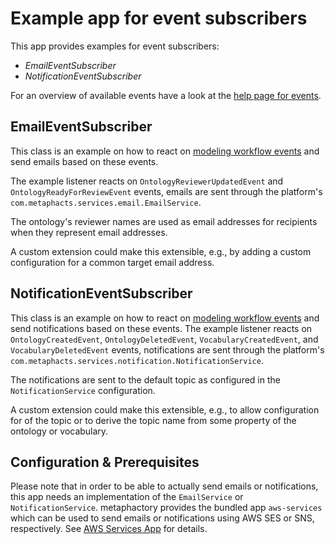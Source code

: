 # Example app for event subscribers

This app provides examples for event subscribers:
* *EmailEventSubscriber*
* *NotificationEventSubscriber*

For an overview of available events have a look at the [help page for events](https://help.metaphacts.com/resource/Help:Events).

## EmailEventSubscriber
This class is an example on how to react on [modeling workflow events](https://help.metaphacts.com/resource/Help:Events) and send emails based on these events.

The example listener reacts on `OntologyReviewerUpdatedEvent` and `OntologyReadyForReviewEvent` events, emails are sent through the platform's `com.metaphacts.services.email.EmailService`.

The ontology's reviewer names are used as email addresses for recipients when they represent email addresses.

A custom extension could make this extensible, e.g., by adding a custom configuration for a common target email address.

## NotificationEventSubscriber
This class is an example on how to react on [modeling workflow events](https://help.metaphacts.com/resource/Help:Events) and send notifications based on these events.
The example listener reacts on `OntologyCreatedEvent`, `OntologyDeletedEvent`, `VocabularyCreatedEvent`, and `VocabularyDeletedEvent` events, notifications are sent through the platform's `com.metaphacts.services.notification.NotificationService`.

The notifications are sent to the default topic as configured in the `NotificationService` configuration.

A custom extension could make this extensible, e.g., to allow configuration for of the topic or to derive the topic name from some property of the ontology or vocabulary.

## Configuration & Prerequisites

Please note that in order to be able to actually send emails or notifications, this app needs an implementation of the `EmailService` or `NotificationService`. metaphactory provides the bundled app `aws-services` which can be used to send emails or notifications using AWS SES or SNS, respectively. See [AWS Services App](https://help.metaphacts.com/resource/Help:Events#aws-services-installation) for details.